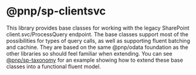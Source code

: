 # @pnp/sp-clientsvc

This library provides base classes for working with the legacy SharePoint client.svc/ProcessQuery endpoint. The base classes support most of the possibilities for types of query calls, as well as supporting fluent batching and cachine. They are based on the same @pnp/odata foundation as the other libraries so should feel familiar when extending. You can see [@pnp/sp-taxonomy](../sp-taxonomy) for an example showing how to extend these base classes into a functional fluent model.